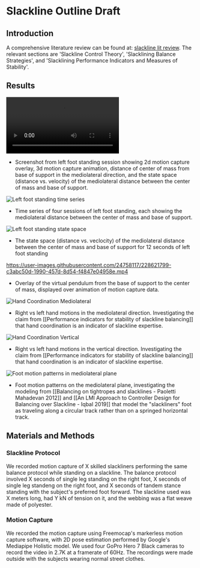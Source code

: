 # Slackline Outline Draft

## Introduction

A comprehensive literature review can be found at: [slackline lit review](https://humon-research-lab.github.io/freemocap_slackline_project/lit_review_notes/Slackline%20Literature%20Survey/). The relevant sections are 'Slackline Control Theory', 'Slacklining Balance Strategies', and 'Slacklining Performance Indicators and Measures of Stability'.

## Results 

<div class="video-container">
  <video controls>
    <source src="https://user-images.githubusercontent.com/24758117/228618561-11e0ed58-4a15-4393-ac8b-4063404f5764.mp4" type="video/mp4">
    Your browser does not support the video tag.
  </video>
</div>


- Screenshot from left foot standing session showing 2d motion capture overlay, 3d motion capture animation, distance of center of mass from base of support in the mediolateral direction, and the state space (distance vs. velocity) of the mediolateral distance between the center of mass and base of support.

![Left foot standing time series](https://i.imgur.com/dXkyLmF.png)
- Time series of four sessions of left foot standing, each showing the mediolateral distance between the center of mass and base of support.

![Left foot standing state space](https://i.imgur.com/UNHYSVN.png)
- The state space (distance vs. veclocity) of the mediolateral distance between the center of mass and base of support for 12 seconds of left foot standing

https://user-images.githubusercontent.com/24758117/228621799-c3abc50d-1990-457d-8d54-f4847e04958e.mp4
- Overlay of the virtual pendulum from the base of support to the center of mass, displayed over animation of motion capture data.

![Hand Coordination Mediolateral](https://i.imgur.com/SO7zEGd.png)
- Right vs left hand motions in the mediolateral direction. Investigating the claim from [[Performance indicators for stability of slackline balancing]] that hand coordination is an indicator of slackline expertise.

![Hand Coordination Vertical](https://i.imgur.com/XwvD6wq.png)
- Right vs left hand motions in the vertical direction. Investigating the claim from [[Performance indicators for stability of slackline balancing]] that hand coordination is an indicator of slackline expertise.

![Foot motion patterns in mediolateral plane](https://i.imgur.com/r7K8XBF.png)
- Foot motion patterns on the mediolateral plane, investigating the modeling from [[Balancing on tightropes and slacklines - Paoletti Mahadevan 2012]] and [[An LMI Approach to Controller Design for Balancing over Slackline - Iqbal 2019]] that model the "slackliners" foot as traveling along a circular track rather than on a springed horizontal track.


## Materials and Methods

### Slackline Protocol

We recorded motion capture of X skilled slackliners performing the same balance protocol while standing on a slackline. The balance protocol involved X seconds of single leg standing on the right foot, X seconds of single leg standeng on the right foot, and X seconds of tandem stance standing with the subject's preferred foot forward. The slackline used was X meters long, had Y kN of tension on it, and the webbing was a flat weave made of polyester. 

### Motion Capture

We recorded the motion capture using Freemocap's markerless motion capture software, with 2D pose estimation performed by Google's Mediapipe Holistic model. We used four GoPro Hero 7 Black cameras to record the video in 2.7K at a framerate of 60Hz. The recordings were made outside with the subjects wearing normal street clothes. 
